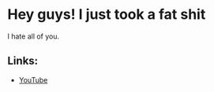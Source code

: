 # Hey guys! I just took a fat shit

I hate all of you.

## Links:
* [YouTube](https://www.youtube.com/channel/UC2Qv4Z4N5TWc0YJcfX7JUmA)
